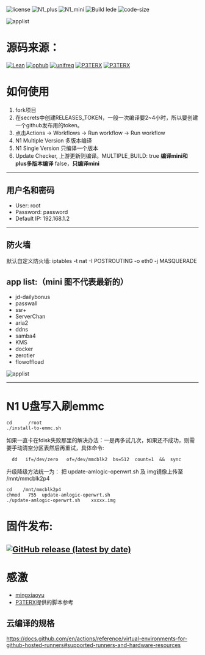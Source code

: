![license](https://img.shields.io/github/license/roacn/Actions-OpenWrt-Lede-N1?color=ff69b4)
![N1_plus](https://github.com/roacn/Actions-OpenWrt-Lede-N1/actions/workflows/single_plus.yml/badge.svg)
![N1_mini](https://github.com/roacn/Actions-OpenWrt-Lede-N1/actions/workflows/single_mini.yml/badge.svg)
![Build lede](https://github.com/roacn/Actions-OpenWrt-Lede-N1/actions/workflows/N1_Multi.yml/badge.svg)
![code-size](https://img.shields.io/github/languages/code-size/roacn/Actions-OpenWrt-Lede-N1?color=blueviolet)


 ![applist](https://github.com/roacn/N1Openwrt/blob/master/imgs/N1-OpenWrt.jpg?raw=true)

# 源码来源：

[![Lean](https://img.shields.io/badge/source-Lean-violet.svg?style=flat&logo=appveyor)](https://github.com/coolsnowwolf/lede) 
[![ophub](https://img.shields.io/badge/kernel-ophub-blueviolet.svg?style=flat&logo=appveyor)](https://github.com/ophub/amlogic-s9xxx-openwrt) 
[![unifreq](https://img.shields.io/badge/package-unifreq-red.svg?style=flat&logo=appveyor)](https://github.com/unifreq/openwrt_packit) 
[![P3TERX](https://img.shields.io/badge/actions-P3TERX-success.svg?style=flat&logo=appveyor)](https://github.com/P3TERX/Actions-OpenWrt)
[![P3TERX](https://img.shields.io/badge/actions-mingxiaoyu-orange.svg?style=flat&logo=appveyor)](https://github.com/mingxiaoyu)

# 如何使用
1. fork项目
2. 在secrets中创建RELEASES_TOKEN，一般一次编译要2~4小时，所以要创建一个github发布用的token。
3. 点击Actions -> Workflows -> Run workflow -> Run workflow 
4. N1 Multiple Version 多版本编译
5. N1 Single Version 只编译一个版本
6. Update Checker, 上游更新则编译。MULTIPLE_BUILD: true **编译mini和plus多版本编译**  false，**只编译mini**

------

## 用户名和密码
 * User: root
 * Password: password
 * Default IP: 192.168.1.2
------
## 防火墙
默认自定义防火墙: iptables -t nat -I POSTROUTING -o eth0 -j MASQUERADE

## app list:（mini 图不代表最新的）
 * jd-dailybonus
 * passwall
 * ssr+
 * ServerChan
 * aria2
 * ddns
 * samba4
 * KMS 
 * docker
 * zerotier
 * flowoffload
 
 ![applist](https://github.com/mingxiaoyu/N1Openwrt/blob/master/imgs/mini.jpg?raw=true)
 
 ------
 # N1 U盘写入刷emmc
```
cd      /root
./install-to-emmc.sh
```
如果一直卡在fdisk失败那里的解决办法：一是再多试几次，如果还不成功，则需要手动清空分区表然后再重试，具体命令:
```
  dd   if=/dev/zero   of=/dev/mmcblk2  bs=512  count=1  &&  sync
```

升级降级方法统一为：
把 update-amlogic-openwrt.sh 及 img镜像上传至  /mnt/mmcblk2p4
```
cd    /mnt/mmcblk2p4
chmod   755  update-amlogic-openwrt.sh
./update-amlogic-openwrt.sh    xxxxx.img
```

# 固件发布:

[![GitHub release (latest by date)](https://img.shields.io/github/v/release/roacn/Actions-OpenWrt-Lede-N1?style=for-the-badge&label=下载&&color=00aa66)](https://github.com/roacn/Actions-OpenWrt-Lede-N1/releases/latest)
------
 # 感激 
  * [mingxiaoyu](https://github.com/mingxiaoyu)
  * [P3TERX](https://github.com/P3TERX/Actions-OpenWrt)提供的脚本参考
 
 ## 云编译的规格
https://docs.github.com/en/actions/reference/virtual-environments-for-github-hosted-runners#supported-runners-and-hardware-resources

